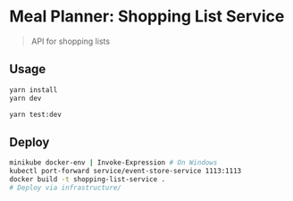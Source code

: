 # Meal Planner: Shopping List Service

> API for shopping lists

## Usage

```bash
yarn install
yarn dev

yarn test:dev
```

## Deploy

```bash
minikube docker-env | Invoke-Expression # On Windows
kubectl port-forward service/event-store-service 1113:1113
docker build -t shopping-list-service .
# Deploy via infrastructure/
```
